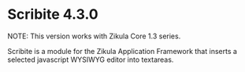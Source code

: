 Scribite 4.3.0
==============

NOTE: This version works with Zikula Core 1.3 series.

Scribite is a module for the Zikula Application Framework that inserts a 
selected javascript WYSIWYG editor into textareas.
